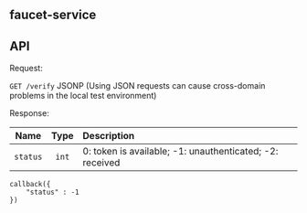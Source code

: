 ## faucet-service

## API

Request:

`GET /verify` JSONP (Using JSON requests can cause cross-domain problems in the local test environment)

Response:

| Name   |      Type      |  Description |
|----------|:-------------:|:------|
| `status` |  `int` | 0: token is available; -1: unauthenticated; -2: received  |

```
callback({
    "status" : -1
})
```
